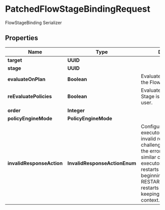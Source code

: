 

# PatchedFlowStageBindingRequest

FlowStageBinding Serializer

## Properties

| Name | Type | Description | Notes |
|------------ | ------------- | ------------- | -------------|
|**target** | **UUID** |  |  [optional] |
|**stage** | **UUID** |  |  [optional] |
|**evaluateOnPlan** | **Boolean** | Evaluate policies during the Flow planning process. |  [optional] |
|**reEvaluatePolicies** | **Boolean** | Evaluate policies when the Stage is present to the user. |  [optional] |
|**order** | **Integer** |  |  [optional] |
|**policyEngineMode** | **PolicyEngineMode** |  |  [optional] |
|**invalidResponseAction** | **InvalidResponseActionEnum** | Configure how the flow executor should handle an invalid response to a challenge. RETRY returns the error message and a similar challenge to the executor. RESTART restarts the flow from the beginning, and RESTART_WITH_CONTEXT restarts the flow while keeping the current context. |  [optional] |



